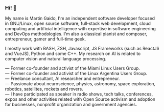 ### Hi! 👋

My name is Martin Gaido, I'm an independent software developer focused in GNU/Linux, open source software, full-stack web development, cloud computing and artificial intelligence with expertise in software engineering and DevOps methodologies. I'm also a classical pianist and composer, entrepreneur, gamer and full-time geek.

I mostly work with BASH, ZSH, Javascript, JS Frameworks (such as ReactJS and VueJS), Python and some C++. My research on AI is related to computer vision and natural language processing.

— Former co-founder and activist of the Miami Linux Users Group.<br>
— Former co-founder and activist of the Linux Argentina Users Group.<br>
— Freelance consultant, AI researcher and entrepreneur.<br>
— Passionate about neuroscience, physics, astronomy, space exploration, robotics, satellites, rockets and rovers.<br>
— I have participated as speaker in radio shows, tech talks, conferences, expos and other activities related with Open Source activism and adoption for businesses, nonprofit organization and government agencies. 
